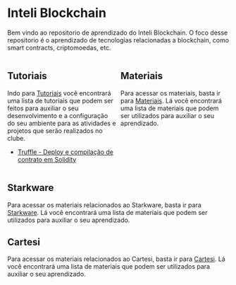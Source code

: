 # Inteli Blockchain

Bem vindo ao repositorio de aprendizado do Inteli Blockchain. O foco desse repositorio é o aprendizado de tecnologias relacionadas a blockchain, como smart contracts, criptomoedas, etc.

<div style="display: flex; flex-direction: row; justify-content: space-between;">

<div style="width: 49%;">
<h2>Tutoriais</h2>

Indo para [Tutoriais](/tutoriais/) você encontrará uma lista de tutoriais que podem ser feitos para auxiliar o seu desenvolvimento e a configuração do seu ambiente para as atividades e projetos que serão realizados no clube.

<!-- - [1 - Instalação, criação e setup de projeto com React](/tutoriais//1-%20Instala%C3%A7%C3%A3o%2C%20cria%C3%A7%C3%A3o%20e%20setup%20de%20projeto%20com%20React/README.md) -->

- [Truffle - Deploy e compilação de contrato em Solidity](/tutoriais/Truffle%20-%20Deploy%20e%20compila%C3%A7%C3%A3o%20de%20contrato%20em%20Solidity/README.md)

</div>

<div style="width: 49%;">
<h2>Materiais</h2>

Para acessar os materiais, basta ir para [Materiais](/materiais/). Lá você encontrará uma lista de materiais que podem ser utilizados para auxiliar o seu aprendizado.

</div>
</div>

## Starkware

Para acessar os materiais relacionados ao Starkware, basta ir para [Starkware](/starkware/). Lá você encontrará uma lista de materiais que podem ser utilizados para auxiliar o seu aprendizado.

## Cartesi

Para acessar os materiais relacionados ao Cartesi, basta ir para [Cartesi](/cartesi/). Lá você encontrará uma lista de materiais que podem ser utilizados para auxiliar o seu aprendizado.
